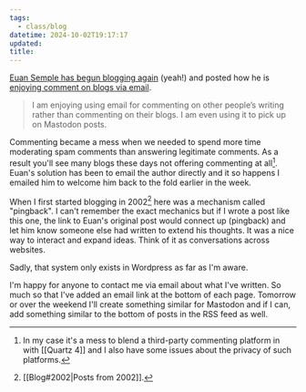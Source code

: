 ```yaml
---
tags:
  - class/blog
datetime: 2024-10-02T19:17:17
updated: 
title: 
---
```

[Euan Semple has begun blogging again](https://euansemple.com/posts/hello-world) (yeah!) and posted how he is [enjoying comment on blogs via email](https://euansemple.com/posts/using-email-for-commenting).

> I am enjoying using email for commenting on other people’s writing rather than commenting on their blogs. I am even using it to pick up on Mastodon posts.

Commenting became a mess when we needed to spend more time moderating spam comments than answering legitimate comments. As a result you'll see many blogs these days not offering commenting at all[^1]. Euan's solution has been to email the author directly and it so happens I emailed him to welcome him back to the fold earlier in the week.

When I first started blogging in 2002[^2] here was a mechanism called "pingback". I can't remember the exact mechanics but if I wrote a post like this one, the link to Euan's original post would connect up (pingback) and let him know someone else had written to extend his thoughts. It was a nice way to interact and expand ideas. Think of it as conversations across websites.

Sadly, that system only exists in Wordpress as far as I'm aware.

I'm happy for anyone to contact me via email about what I've written. So much so that I've added an email link at the bottom of each page. Tomorrow or over the weekend I'll create something similar for Mastodon and if I can, add something similar to the bottom of posts in the RSS feed as well.

[^1]: In my case it's a mess to blend a third-party commenting platform in with [[Quartz 4]] and I also have some issues about the privacy of such platforms.
[^2]: [[Blog#2002|Posts from 2002]].